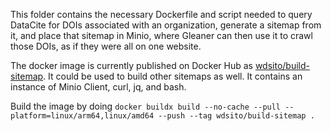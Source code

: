 This folder contains the necessary Dockerfile and script needed to query DataCite for DOIs associated with an organization, generate a sitemap from it, and place that sitemap in Minio, where Gleaner can then use it to crawl those DOIs, as if they were all on one website.

The docker image is currently published on Docker Hub as [wdsito/build-sitemap](https://hub.docker.com/r/wdsito/build-sitemap). It could be used to build other sitemaps as well. It contains an instance of Minio Client, curl, jq, and bash.

Build the image by doing `docker buildx build --no-cache --pull --platform=linux/arm64,linux/amd64 --push --tag wdsito/build-sitemap .`
